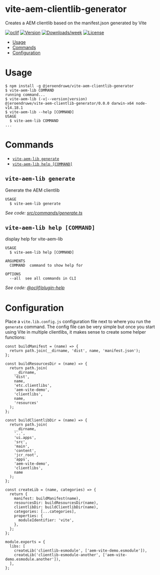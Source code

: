 vite-aem-clientlib-generator
============================

Creates a AEM clientlib based on the manifest.json generated by Vite

[![oclif](https://img.shields.io/badge/cli-oclif-brightgreen.svg)](https://oclif.io)
[![Version](https://img.shields.io/npm/v/@jeroendruwe/vite-aem-clientlib-generator.svg)](https://www.npmjs.com/package/@jeroendruwe/vite-aem-clientlib-generator)
[![Downloads/week](https://img.shields.io/npm/dw/@jeroendruwe/vite-aem-clientlib-generator.svg)](https://www.npmjs.com/package/@jeroendruwe/vite-aem-clientlib-generator)
[![License](https://img.shields.io/npm/l/@jeroendruwe/vite-aem-clientlib-generator.svg)](https://github.com/Jdruwe/vite-aem-clientlib-generator/blob/master/package.json)

<!-- toc -->
* [Usage](#usage)
* [Commands](#commands)
* [Configuration](#configuration)
<!-- tocstop -->
# Usage
<!-- usage -->
```sh-session
$ npm install -g @jeroendruwe/vite-aem-clientlib-generator
$ vite-aem-lib COMMAND
running command...
$ vite-aem-lib (-v|--version|version)
@jeroendruwe/vite-aem-clientlib-generator/0.0.0 darwin-x64 node-v14.18.1
$ vite-aem-lib --help [COMMAND]
USAGE
  $ vite-aem-lib COMMAND
...
```
<!-- usagestop -->
# Commands
<!-- commands -->
* [`vite-aem-lib generate`](#vite-aem-lib-generate)
* [`vite-aem-lib help [COMMAND]`](#vite-aem-lib-help-command)

## `vite-aem-lib generate`

Generate the AEM clientlib

```
USAGE
  $ vite-aem-lib generate
```

_See code: [src/commands/generate.ts](https://github.com/Jdruwe/vite-aem-clientlib-generator/blob/v0.0.0/src/commands/generate.ts)_

## `vite-aem-lib help [COMMAND]`

display help for vite-aem-lib

```
USAGE
  $ vite-aem-lib help [COMMAND]

ARGUMENTS
  COMMAND  command to show help for

OPTIONS
  --all  see all commands in CLI
```

_See code: [@oclif/plugin-help](https://github.com/oclif/plugin-help/blob/v3.2.3/src/commands/help.ts)_
<!-- commandsstop -->

# Configuration

Place a `vite.lib.config.js` configuration file next to where you run the `generate` command.
The config file can be very simple but once you start using Vite in multiple clientlibs,
it makes sense to create some helper functions:

```
const buildManifest = (name) => {
  return path.join(__dirname, 'dist', name, 'manifest.json');
};

const buildResourcesDir = (name) => {
  return path.join(
    __dirname,
    'dist',
    name,
    'etc.clientlibs',
    'aem-vite-demo',
    'clientlibs',
    name,
    'resources'
  );
};

const buildClientlibDir = (name) => {
  return path.join(
    __dirname,
    '..',
    'ui.apps',
    'src',
    'main',
    'content',
    'jcr_root',
    'apps',
    'aem-vite-demo',
    'clientlibs',
    name
  );
};

const createLib = (name, categories) => {
  return {
    manifest: buildManifest(name),
    resourcesDir: buildResourcesDir(name),
    clientlibDir: buildClientlibDir(name),
    categories: [...categories],
    properties: {
      moduleIdentifier: 'vite',
    },
  };
};

module.exports = {
  libs: [
    createLib('clientlib-esmodule', ['aem-vite-demo.esmodule']),
    createLib('clientlib-esmodule-another', ['aem-vite-demo.esmodule.another']),
  ],
};
```
